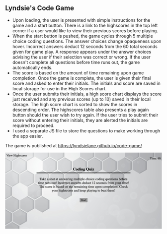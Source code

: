 ## Lyndsie's Code Game

* Upon loading, the user is presented with simple instructions for the game and a start button. There is a link to the highscores in the top left corner if a user would like to view their previous scores before playing.
* When the start button is pushed, the game cycles through 5 multiple choice coding questions. The answer choices change opaqueness upon hover. Incorrect answers deduct 12 seconds from the 60 total seconds given for game play. A response appears under the answer choices advising the user if their selection was correct or wrong. If the user doesn't complete all questions before time runs out, the game automatically ends. 
* The score is based on the amount of time remaining upon game completion. Once the game is complete, the user is given their final score and asked to enter their initials. The initials and score are saved in local storage for use in the High Scores chart. 
* Once the user submits their initials, a high score chart displays the score just received and any previous scores (up to 10) saved in their local storage. The high score chart is sorted to show the scores in descending order. The highscores table also presents a play again button should the user wish to try again. If the user tries to submit their score without entering their initials, they are alerted the initials are required to proceed.
* I used a separate JS file to store the questions to make working through the app easier.

The game is published at  https://lyndsielane.github.io/code-game/

![Game Screenshot](https://github.com/lyndsielane/code-game/blob/main/Assets/Photos/127.0.0.1_5501_index.html.png?raw=true)